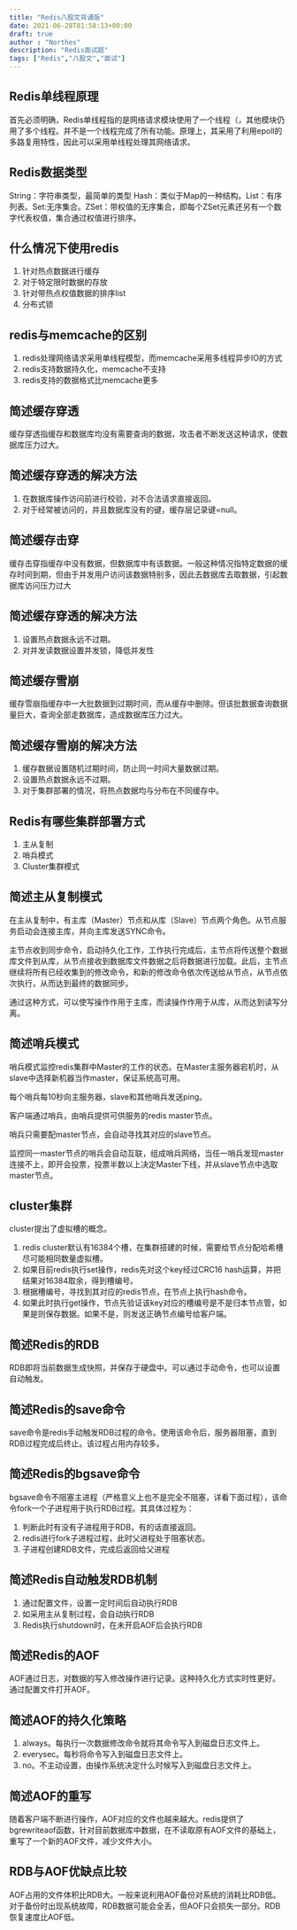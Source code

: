 ```yaml
---
title: "Redis八股文背诵版"
date: 2021-06-28T01:58:13+08:00
draft: true
author : "Northes"
description: "Redis面试题"
tags: ["Redis","八股文","面试"]
---
```




## Redis单线程原理

首先必须明确，Redis单线程指的是网络请求模块使用了一个线程（，其他模块仍用了多个线程。并不是一个线程完成了所有功能。原理上，其采用了利用epoll的多路复用特性，因此可以采用单线程处理其网络请求。

## Redis数据类型

String：字符串类型，最简单的类型 Hash：类似于Map的一种结构。List：有序列表。Set:无序集合。ZSet：带权值的无序集合，即每个ZSet元素还另有一个数字代表权值，集合通过权值进行排序。

## 什么情况下使用redis

1. 针对热点数据进行缓存
2. 对于特定限时数据的存放
3. 针对带热点权值数据的排序list
4. 分布式锁

## redis与memcache的区别

1. redis处理网络请求采用单线程模型，而memcache采用多线程异步IO的方式
2. redis支持数据持久化，memcache不支持
3. redis支持的数据格式比memcache更多

## 简述缓存穿透

缓存穿透指缓存和数据库均没有需要查询的数据，攻击者不断发送这种请求，使数据库压力过大。

## 简述缓存穿透的解决方法

1. 在数据库操作访问前进行校验，对不合法请求直接返回。
2. 对于经常被访问的，并且数据库没有的键，缓存层记录键=null。

## 简述缓存击穿

缓存击穿指缓存中没有数据，但数据库中有该数据。一般这种情况指特定数据的缓存时间到期，但由于并发用户访问该数据特别多，因此去数据库去取数据，引起数据库访问压力过大

## 简述缓存穿透的解决方法

1. 设置热点数据永远不过期。
2. 对并发读数据设置并发锁，降低并发性

## 简述缓存雪崩

缓存雪崩指缓存中一大批数据到过期时间，而从缓存中删除。但该批数据查询数据量巨大，查询全部走数据库，造成数据库压力过大。

## 简述缓存雪崩的解决方法

1. 缓存数据设置随机过期时间，防止同一时间大量数据过期。
2. 设置热点数据永远不过期。
3. 对于集群部署的情况，将热点数据均与分布在不同缓存中。

## Redis有哪些集群部署方式

1. 主从复制
2. 哨兵模式
3. Cluster集群模式

## 简述主从复制模式

在主从复制中，有主库（Master）节点和从库（Slave）节点两个角色。从节点服务启动会连接主库，并向主库发送SYNC命令。

主节点收到同步命令，启动持久化工作，工作执行完成后，主节点将传送整个数据库文件到从库，从节点接收到数据库文件数据之后将数据进行加载。此后，主节点继续将所有已经收集到的修改命令，和新的修改命令依次传送给从节点，从节点依次执行，从而达到最终的数据同步。

通过这种方式，可以使写操作作用于主库，而读操作作用于从库，从而达到读写分离。

## 简述哨兵模式

哨兵模式监控redis集群中Master的工作的状态。在Master主服务器宕机时，从slave中选择新机器当作master，保证系统高可用。

每个哨兵每10秒向主服务器，slave和其他哨兵发送ping。

客户端通过哨兵，由哨兵提供可供服务的redis master节点。

哨兵只需要配master节点，会自动寻找其对应的slave节点。

监控同一master节点的哨兵会自动互联，组成哨兵网络，当任一哨兵发现master连接不上，即开会投票，投票半数以上决定Master下线，并从slave节点中选取master节点。

## cluster集群

cluster提出了虚拟槽的概念。

1. redis cluster默认有16384个槽，在集群搭建的时候，需要给节点分配哈希槽尽可能相同数量虚拟槽。
2. 如果目前redis执行set操作，redis先对这个key经过CRC16 hash运算，并把结果对16384取余，得到槽编号。
3. 根据槽编号，寻找到其对应的redis节点，在节点上执行hash命令。
4. 如果此时执行get操作，节点先验证该key对应的槽编号是不是归本节点管，如果是则保存数据。如果不是，则发送正确节点编号给客户端。

## 简述Redis的RDB

RDB即将当前数据生成快照，并保存于硬盘中。可以通过手动命令，也可以设置自动触发。

## 简述Redis的save命令

save命令是redis手动触发RDB过程的命令。使用该命令后，服务器阻塞，直到RDB过程完成后终止。该过程占用内存较多。

## 简述Redis的bgsave命令

bgsave命令不阻塞主进程（严格意义上也不是完全不阻塞，详看下面过程），该命令fork一个子进程用于执行RDB过程。其具体过程为：

1. 判断此时有没有子进程用于RDB，有的话直接返回。
2. redis进行fork子进程过程，此时父进程处于阻塞状态。
3. 子进程创建RDB文件，完成后返回给父进程

## 简述Redis自动触发RDB机制

1. 通过配置文件，设置一定时间后自动执行RDB
2. 如采用主从复制过程，会自动执行RDB
3. Redis执行shutdown时，在未开启AOF后会执行RDB

## 简述Redis的AOF

AOF通过日志，对数据的写入修改操作进行记录。这种持久化方式实时性更好。通过配置文件打开AOF。

## 简述AOF的持久化策略

1. always。每执行一次数据修改命令就将其命令写入到磁盘日志文件上。
2. everysec。每秒将命令写入到磁盘日志文件上。
3. no。不主动设置，由操作系统决定什么时候写入到磁盘日志文件上。

## 简述AOF的重写

随着客户端不断进行操作，AOF对应的文件也越来越大。redis提供了bgrewriteaof函数，针对目前数据库中数据，在不读取原有AOF文件的基础上，重写了一个新的AOF文件，减少文件大小。

## RDB与AOF优缺点比较

AOF占用的文件体积比RDB大。一般来说利用AOF备份对系统的消耗比RDB低。对于备份时出现系统故障，RDB数据可能会全丢，但AOF只会损失一部分。RDB恢复速度比AOF低。
